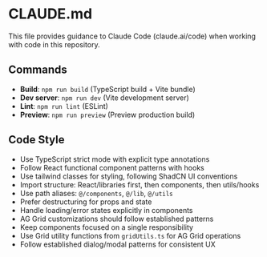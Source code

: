 # CLAUDE.md

This file provides guidance to Claude Code (claude.ai/code) when working with code in this repository.

## Commands
- **Build**: `npm run build` (TypeScript build + Vite bundle)
- **Dev server**: `npm run dev` (Vite development server)
- **Lint**: `npm run lint` (ESLint)
- **Preview**: `npm run preview` (Preview production build)

## Code Style
- Use TypeScript strict mode with explicit type annotations
- Follow React functional component patterns with hooks
- Use tailwind classes for styling, following ShadCN UI conventions
- Import structure: React/libraries first, then components, then utils/hooks
- Use path aliases: `@/components`, `@/lib`, `@/utils`
- Prefer destructuring for props and state
- Handle loading/error states explicitly in components
- AG Grid customizations should follow established patterns
- Keep components focused on a single responsibility
- Use Grid utility functions from `gridUtils.ts` for AG Grid operations
- Follow established dialog/modal patterns for consistent UX